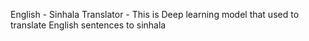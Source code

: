 English - Sinhala Translator -
This is Deep learning model that used to translate English sentences to sinhala
